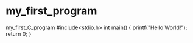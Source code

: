 # my_first_program
my_first_C_program
#include<stdio.h>
int main()
{
printf("Hello World!");
return 0;
}
